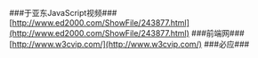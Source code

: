 ###于亚东JavaScript视频###
[http://www.ed2000.com/ShowFile/243877.html](http://www.ed2000.com/ShowFile/243877.html)
###前端网###
[http://www.w3cvip.com/](http://www.w3cvip.com/)
###必应###

